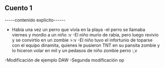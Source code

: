 ## Cuento 1
-----contenido explicito------
- Había una vez un perro que vivía en la playa
-el perro se llamaba viernes y mordio a un niño :v
-El niño murio de rabia, pero luego revivio y se convirtio en un zombie >:v
-El niño tuvo el infortunio de toparse con el equipo dinamita, quienes le pusieron TNT en su pansita zombie y lo hiceron volar en mil y un pedasos de niño zombie perro :,v

-Modificación de ejemplo DAW
-Segunda modificación op